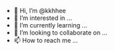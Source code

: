 - 👋 Hi, I’m @kkhhee
- 👀 I’m interested in ...
- 🌱 I’m currently learning ...
- 💞️ I’m looking to collaborate on ...
- 📫 How to reach me ...

<!---
kkhhee/kkhhee is a ✨ special ✨ repository because its `README.md` (this file) appears on your GitHub profile.
You can click the Preview link to take a look at your changes.
--->
